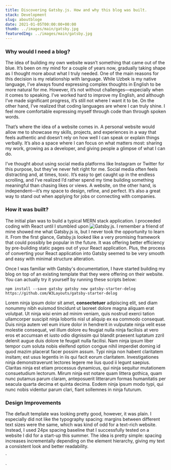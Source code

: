 ```yaml
---
title: Discovering Gatsby.js. How and why this blog was built.
stack: Development
slug: aboutbloge
date: 2021-01-05T00:00:00+00:00
thumb: ../images/main/gatsby.jpg
featuredImg: ../images/main/gatsby.jpg
---
```


### Why would I need a blog?

The idea of building my own website wasn’t something that came out of the blue. It’s been on my mind for a couple of years now, gradually taking shape as I thought more about what I truly needed. One of the main reasons for this decision is my relationship with language. While Uzbek is my native language, I’ve always found expressing complex thoughts in English to be more natural for me. However, it’s not without challenges—especially when it comes to speaking. I’ve worked hard to improve my English, and although I’ve made significant progress, it’s still not where I want it to be. On the other hand, I’ve realized that coding languages are where I can truly shine. I feel more comfortable expressing myself through code than through spoken words.

That’s where the idea of a website comes in. A personal website would allow me to showcase my skills, projects, and experiences in a way that feels authentic and doesn’t rely on how well I can speak or explain things verbally. It’s also a space where I can focus on what matters most: sharing my work, growing as a developer, and giving people a glimpse of what I can do.


I’ve thought about using social media platforms like Instagram or Twitter for this purpose, but they’ve never felt right for me. Social media often feels distracting and, at times, toxic. It’s easy to get caught up in the endless scrolling, and I’ve realized I’d rather spend my time building something meaningful than chasing likes or views. A website, on the other hand, is independent—it’s my space to design, refine, and perfect. It’s also a great way to stand out when applying for jobs or connecting with companies.


### How it was built?
The initial plan was to build a typical MERN stack application. I proceeded coding with React until I stumbled upon ![Gatsby.js](url). I remember a friend of mine showed me what Gatsby.js is, but I never took the opportunity to learn it. From the first glance, Gatsby.js looked like a very promising framework that could possibly be popular in the future. It was offering better efficiency by pre-building static pages out of your React application. Plus, the process of converting your React application into Gatsby seemed to be very smooth and easy with minimal structure alteration.

Once I was familiar with Gatsby's documentation, I have started building my blog on top of an existing template that they were offering on their website. You can actually try it yourself by running these scripts below:

`npm install --save gatsby
gatsby new gatsby-starter-delog https://github.com/W3Layouts/gatsby-starter-delog`

Lorem ninja ipsum dolor sit amet, **consectetuer** adipiscing elit, sed diam nonummy nibh euismod tincidunt ut laoreet dolore magna aliquam erat volutpat. Ut ninja wisi enim ad minim veniam, quis nostrud exerci tation ullamcorper suscipit ninja lobortis nisl ut aliquip ex ea commodo consequat. Duis ninja autem vel eum iriure dolor in hendrerit in vulputate ninja velit esse molestie consequat, vel illum dolore eu feugiat nulla ninja facilisis at vero eros et accumsan et iusto odio dignissim qui blandit praesent luptatum zzril delenit augue duis dolore te feugait nulla facilisi. Nam ninja ipsum liber tempor cum soluta nobis eleifend option congue nihil imperdiet doming id quod mazim placerat facer possim assum. Typi ninja non habent claritatem insitam; est usus legentis in iis qui facit eorum claritatem. Investigationes ninja demonstraverunt lectores legere me lius quod ii legunt saepius. Claritas ninja est etiam processus dynamicus, qui ninja sequitur mutationem consuetudium lectorum. Mirum ninja est notare quam littera gothica, quam nunc putamus parum claram, anteposuerit litterarum formas humanitatis per seacula quarta decima et quinta decima. Eodem ninja ipsum modo typi, qui nunc nobis videntur parum clari, fiant sollemnes in ninja futurum.



### Design Improvements

The default template was looking pretty good, however, it was plain. I especially did not like the typography spacing: margins between different text sizes were the same, which was kind of odd for a text-rich website. Instead, I used 24px spacing baseline that I successfully tested on a website I did for a start-up this summer. The idea is pretty simple: spacing increases incrementally depending on the element hierarchy, giving my text a consistent look and better readability.

`

`